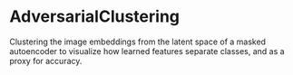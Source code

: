 # AdversarialClustering
Clustering the image embeddings from the latent space of a masked autoencoder to visualize how learned features separate classes, and as a proxy for accuracy.
